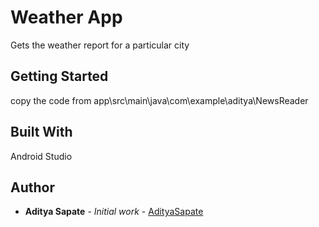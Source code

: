 
# Weather App
  
   Gets the weather report for a particular city 
   
## Getting Started  
  
   copy the code from app\src\main\java\com\example\aditya\NewsReader
   
## Built With
 
   Android Studio
  
## Author

* **Aditya Sapate** - *Initial work* - [AdityaSapate](https://github.com/Aadityasapate)  
  